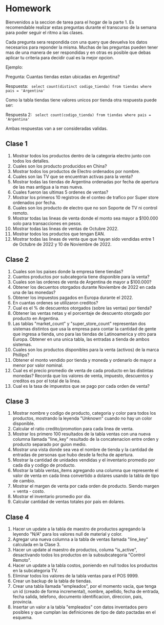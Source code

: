 # Homework

Bienvenidos a la seccion de tarea para el hogar de la parte 1. Es recomendable realizar estas preguntas durante el transcurso 
de la semana para poder seguir el ritmo a las clases.


Cada pregunta sera respondida con una query que devuelva los datos necesarios para reponder la misma. Muchas de las preguntas pueden tener 
mas de una manera de ser respondidas y en otras es posible que debas aplicar tu criteria para decidir cual es la mejor opcion. 

Ejemplo: 

Pregunta: Cuantas tiendas estan ubicadas en Argentina? 

Respuesta: ``` select count(distinct codigo_tienda) from tiendas where pais = 'Argentina'``` 

Como la tabla tiendas tiene valores unicos por tienda otra respuesta puede ser:

Respuesta 2: ``` select count(codigo_tienda) from tiendas where pais = 'Argentina'``` 

Ambas respuestas van a ser consideradas validas.


## Clase 1

1. Mostrar todos los productos dentro de la categoria electro junto con todos los detalles. 
2. Cuales son los producto producidos en China? 
3. Mostrar todos los productos de Electro ordenados por nombre. 
4. Cuales son las TV que se encuentran activas para la venta?
5. Mostrar todas las tiendas de Argentina ordenadas por fecha de apertura de las mas antigua a la mas nueva. 
6. Cuales fueron las ultimas 5 ordenes de ventas? 
7. Mostrar los primeros 10 registros de el conteo de trafico por Super store ordenados por fecha. 
8. Cuales son los producto de electro que no son Soporte de TV ni control remoto. 
9. Mostrar todas las lineas de venta donde el monto sea mayor a $100.000 solo para transacciones en pesos.
10. Mostrar todas las lineas de ventas de Octubre 2022.
11. Mostrar todos los productos que tengan EAN.
12. Mostrar todas las lineas de venta que que hayan sido vendidas entre 1 de Octubre de 2022 y 10 de Noviembre de 2022.


## Clase 2

1. Cuales son los paises donde la empresa tiene tiendas? 
2. Cuantos productos por subcategoria tiene disponible para la venta? 
3. Cuales son las ordenes de venta de Argentina de mayor a $100.000? 
4. Obtener los decuentos otorgados durante Noviembre de 2022 en cada una de las monedas?
5. Obtener los impuestos pagados en Europa durante el 2022. 
6. En cuantas ordenes se utilizaron creditos? 
7. Cual es el % de descuentos otorgados (sobre las ventas) por tienda?
8. Obtener las ventas netas y el porcentaje de descuento otorgado por producto en Argentina. 
9. Las tablas "market_count" y "super_store_count" representan dos sistemas distintos que usa la empresa para contar la cantidad de gente que ingresa a tienda, uno para las tiendas de Latinoamerica y otro para Europa. Obtener en una unica tabla, las entradas a tienda de ambos sistemas. 
10. Cuales son los productos disponibles para la venta (activos) de la marca Phillips? 
11. Obtener el monto vendido por tienda y moneda y ordenarlo de mayor a menor por valor nominal. 
12. Cual es el precio promedio de venta de cada producto en las distintas monedas? Recorda que los valores de venta, impuesto, descuentos y creditos es por el total de la linea.
13. Cual es la tasa de impuestos que se pago por cada orden de venta?


## Clase 3

1. Mostrar nombre y codigo de producto, categoria y color para todos los productos, mostrando la leyenda "Unknown" cuando no hay un color disponible.
2. Calcular el ratio credito/promotion para cada linea de venta. 
4. Mostrar los primero 100 resultados de la tabla ventas con una nueva columna llamada "line_key" resultado de la concatenacion entre orden y producto separado por guion medio. 
5. Mostrar una vista donde sea vea el nombre de tienda y la cantidad de entradas de personas que hubo desde la fecha de apertura. 
6. Mostrar la cantidad de unidades vendidas y el inventario promedio por cada dia y codigo de producto.
7. Mostrar la tabla ventas_items agregando una columna que represente el valor de venta en cada linea convertido a dolares usando la tabla de tipo de cambio.
8. Mostrar el margen de venta por cada orden de producto. Siendo margen = venta - costo. 
9. Mostrar el inventario promedio por dia.
10. Calcular cantidad de ventas totales por pais en dolares.


## Clase 4 
1. Hacer un update a la tabla de maestro de productos agregando la leyendo "N/A" para los valores null de material y color. 
2. Agregar una nueva columna a la tabla de ventas llamada "line_key" calculada en la Clase 3.  
3. Hacer un update al maestro de productos, columa "is_active", desactivando todos los productos en la subsubcategoria "Control Remoto". 
4. Hacer un update a la tabla costos, poniendo en null todos los productos en la subcategoria TV.
5. Eliminar todos los valores de la tabla ventas para el POS 9999.
6. Crear un backup de la tabla de tiendas. 
7. Crear una tabla llamada "empleados", por el momento vacia, que tenga un id (creado de forma incremental), nombre, apellido, fecha de entrada, fecha salida, telefono, documento identificacion, direccion, pais, provincia.
8. Insertar un valor a la tabla "empleados" con datos inventados pero posibles y que cumplan las definiciones de tipo de dato pactadas en el esquema.
